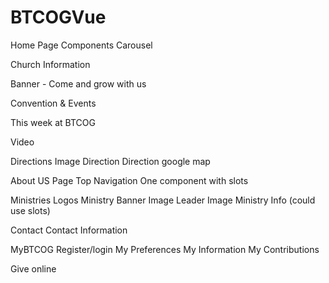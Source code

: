 # BTCOGVue

Home Page Components
  Carousel
  
  Church Information
  
  Banner - Come and grow with us
  
  Convention & Events
  
  This week at BTCOG
  
  Video
  
  Directions
    Image
    Direction
    Direction google map
  
About US Page
  Top Navigation
  One component with slots
  
Ministries
  Logos
  Ministry
    Banner Image
    Leader Image
    Ministry Info (could use slots)
    
Contact
  Contact Information
  
MyBTCOG
  Register/login
  My Preferences
  My Information
  My Contributions

Give online
  
